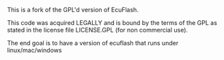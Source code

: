 This is a fork of the GPL'd version of EcuFlash.

This code was acquired LEGALLY and is bound by the terms of the GPL as stated in the license file LICENSE.GPL (for non commercial use).

The end goal is to have a version of ecuflash that runs under linux/mac/windows